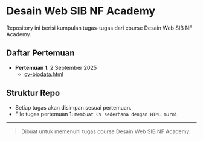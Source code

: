 # Desain Web SIB NF Academy

Repository ini berisi kumpulan tugas-tugas dari course Desain Web SIB NF Academy.

## Daftar Pertemuan

- **Pertemuan 1**: 2 September 2025
  - [cv-biodata.html](cv-biodata.html)

## Struktur Repo
- Setiap tugas akan disimpan sesuai pertemuan.
- File tugas pertemuan 1: `Membuat CV sederhana dengan HTML murni`

---

> Dibuat untuk memenuhi tugas course Desain Web SIB NF Academy.
